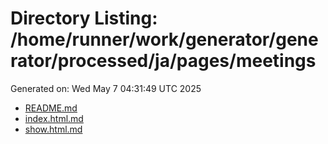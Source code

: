 # Directory Listing: /home/runner/work/generator/generator/processed/ja/pages/meetings
Generated on: Wed May  7 04:31:49 UTC 2025

- [README.md](README.md)
- [index.html.md](index.html.md)
- [show.html.md](show.html.md)
